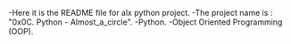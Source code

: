 -Here it is the README file for alx python project.
-The project name is : "0x0C. Python - Almost_a_circle".
-Python.
-Object Oriented Programming (OOP).
